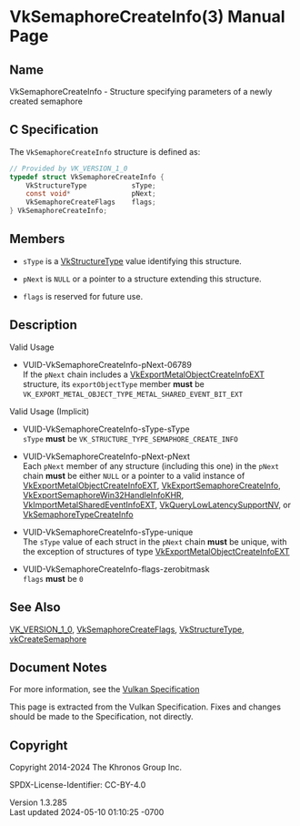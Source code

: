# VkSemaphoreCreateInfo(3) Manual Page

## Name

VkSemaphoreCreateInfo - Structure specifying parameters of a newly
created semaphore



## <a href="#_c_specification" class="anchor"></a>C Specification

The `VkSemaphoreCreateInfo` structure is defined as:

``` c
// Provided by VK_VERSION_1_0
typedef struct VkSemaphoreCreateInfo {
    VkStructureType           sType;
    const void*               pNext;
    VkSemaphoreCreateFlags    flags;
} VkSemaphoreCreateInfo;
```

## <a href="#_members" class="anchor"></a>Members

- `sType` is a [VkStructureType](https://registry.khronos.org/vulkan/specs/1.3-extensions/man/html/VkStructureType.html) value identifying
  this structure.

- `pNext` is `NULL` or a pointer to a structure extending this
  structure.

- `flags` is reserved for future use.

## <a href="#_description" class="anchor"></a>Description

Valid Usage

- <a href="#VUID-VkSemaphoreCreateInfo-pNext-06789"
  id="VUID-VkSemaphoreCreateInfo-pNext-06789"></a>
  VUID-VkSemaphoreCreateInfo-pNext-06789  
  If the `pNext` chain includes a
  [VkExportMetalObjectCreateInfoEXT](https://registry.khronos.org/vulkan/specs/1.3-extensions/man/html/VkExportMetalObjectCreateInfoEXT.html)
  structure, its `exportObjectType` member **must** be
  `VK_EXPORT_METAL_OBJECT_TYPE_METAL_SHARED_EVENT_BIT_EXT`

Valid Usage (Implicit)

- <a href="#VUID-VkSemaphoreCreateInfo-sType-sType"
  id="VUID-VkSemaphoreCreateInfo-sType-sType"></a>
  VUID-VkSemaphoreCreateInfo-sType-sType  
  `sType` **must** be `VK_STRUCTURE_TYPE_SEMAPHORE_CREATE_INFO`

- <a href="#VUID-VkSemaphoreCreateInfo-pNext-pNext"
  id="VUID-VkSemaphoreCreateInfo-pNext-pNext"></a>
  VUID-VkSemaphoreCreateInfo-pNext-pNext  
  Each `pNext` member of any structure (including this one) in the
  `pNext` chain **must** be either `NULL` or a pointer to a valid
  instance of
  [VkExportMetalObjectCreateInfoEXT](https://registry.khronos.org/vulkan/specs/1.3-extensions/man/html/VkExportMetalObjectCreateInfoEXT.html),
  [VkExportSemaphoreCreateInfo](https://registry.khronos.org/vulkan/specs/1.3-extensions/man/html/VkExportSemaphoreCreateInfo.html),
  [VkExportSemaphoreWin32HandleInfoKHR](https://registry.khronos.org/vulkan/specs/1.3-extensions/man/html/VkExportSemaphoreWin32HandleInfoKHR.html),
  [VkImportMetalSharedEventInfoEXT](https://registry.khronos.org/vulkan/specs/1.3-extensions/man/html/VkImportMetalSharedEventInfoEXT.html),
  [VkQueryLowLatencySupportNV](https://registry.khronos.org/vulkan/specs/1.3-extensions/man/html/VkQueryLowLatencySupportNV.html), or
  [VkSemaphoreTypeCreateInfo](https://registry.khronos.org/vulkan/specs/1.3-extensions/man/html/VkSemaphoreTypeCreateInfo.html)

- <a href="#VUID-VkSemaphoreCreateInfo-sType-unique"
  id="VUID-VkSemaphoreCreateInfo-sType-unique"></a>
  VUID-VkSemaphoreCreateInfo-sType-unique  
  The `sType` value of each struct in the `pNext` chain **must** be
  unique, with the exception of structures of type
  [VkExportMetalObjectCreateInfoEXT](https://registry.khronos.org/vulkan/specs/1.3-extensions/man/html/VkExportMetalObjectCreateInfoEXT.html)

- <a href="#VUID-VkSemaphoreCreateInfo-flags-zerobitmask"
  id="VUID-VkSemaphoreCreateInfo-flags-zerobitmask"></a>
  VUID-VkSemaphoreCreateInfo-flags-zerobitmask  
  `flags` **must** be `0`

## <a href="#_see_also" class="anchor"></a>See Also

[VK_VERSION_1_0](https://registry.khronos.org/vulkan/specs/1.3-extensions/man/html/VK_VERSION_1_0.html),
[VkSemaphoreCreateFlags](https://registry.khronos.org/vulkan/specs/1.3-extensions/man/html/VkSemaphoreCreateFlags.html),
[VkStructureType](https://registry.khronos.org/vulkan/specs/1.3-extensions/man/html/VkStructureType.html),
[vkCreateSemaphore](https://registry.khronos.org/vulkan/specs/1.3-extensions/man/html/vkCreateSemaphore.html)

## <a href="#_document_notes" class="anchor"></a>Document Notes

For more information, see the <a
href="https://registry.khronos.org/vulkan/specs/1.3-extensions/html/vkspec.html#VkSemaphoreCreateInfo"
target="_blank" rel="noopener">Vulkan Specification</a>

This page is extracted from the Vulkan Specification. Fixes and changes
should be made to the Specification, not directly.

## <a href="#_copyright" class="anchor"></a>Copyright

Copyright 2014-2024 The Khronos Group Inc.

SPDX-License-Identifier: CC-BY-4.0

Version 1.3.285  
Last updated 2024-05-10 01:10:25 -0700
